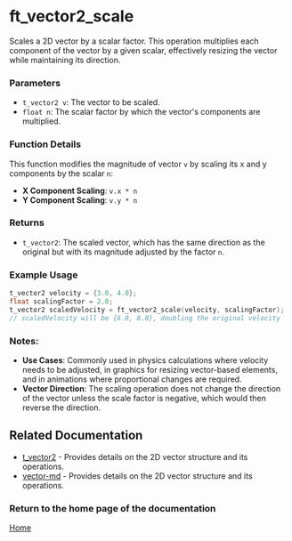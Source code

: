 # ft_vector2_scale
Scales a 2D vector by a scalar factor. This operation multiplies each component of the vector by a given scalar, effectively resizing the vector while maintaining its direction.

### Parameters
- `t_vector2 v`: The vector to be scaled.
- `float n`: The scalar factor by which the vector's components are multiplied.

### Function Details
This function modifies the magnitude of vector `v` by scaling its x and y components by the scalar `n`:
- **X Component Scaling**: `v.x * n`
- **Y Component Scaling**: `v.y * n`

### Returns
- `t_vector2`: The scaled vector, which has the same direction as the original but with its magnitude adjusted by the factor `n`.

### Example Usage
```c
t_vector2 velocity = {3.0, 4.0};
float scalingFactor = 2.0;
t_vector2 scaledVelocity = ft_vector2_scale(velocity, scalingFactor);
// scaledVelocity will be {6.0, 8.0}, doubling the original velocity
```

### Notes:
- **Use Cases**: Commonly used in physics calculations where velocity needs to be adjusted, in graphics for resizing vector-based elements, and in animations where proportional changes are required.
- **Vector Direction**: The scaling operation does not change the direction of the vector unless the scale factor is negative, which would then reverse the direction.

## Related Documentation
- [t_vector2](./t_vector2.md) - Provides details on the 2D vector structure and its operations.
- [vector-md](../vector-doc.md) - Provides details on the 2D vector structure and its operations.

### Return to the home page of the documentation
[Home](../../home.md)
